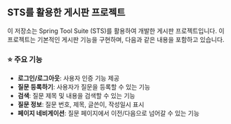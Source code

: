 ## STS를 활용한 게시판 프로젝트
이 저장소는 Spring Tool Suite (STS)를 활용하여 개발한 게시판 프로젝트입니다. 이 프로젝트는 기본적인 게시판 기능을 구현하며, 다음과 같은 내용을 포함하고 있습니다.


### ⭐ 주요 기능
- **로그인/로그아웃**: 사용자 인증 기능 제공
- **질문 등록하기**: 사용자가 질문을 등록할 수 있는 기능
- **검색**: 질문 제목 및 내용을 검색할 수 있는 기능
- **질문 정보**: 질문 번호, 제목, 글쓴이, 작성일시 표시
- **페이지 네비게이션**: 질문 페이지에서 이전/다음으로 넘어갈 수 있는 기능
